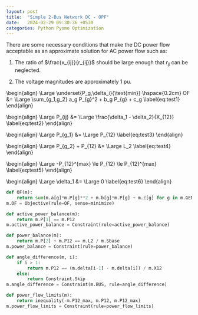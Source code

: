 ```yaml
---
layout: post
title:  "Simple 2-Bus Network DC - OPF"
date:   2024-02-29 09:30:36 +0530
categories: Python Pyomo Optimization
---
```


There are some necessary conditions that make the DC power flow acceptable as an approximate solution for AC power flow such as:

1. The ratio of $\frac{x_{ij}}{r_{ij}}$ should be large enough that $r_{ij}$ can be neglected.

2. The voltage magnitudes are approximately $1$ pu.


\begin{align}
	\Large \underset{P_g,\delta_i}{\text{min}} \hspace{0.2cm} OF &= \Large \sum_{g_1,g_2} a_g P_{g}^2 + b_g P_{g} + c_g \label{eq:test1}
\end{align}

\begin{align}
	\Large P_{ij} &= \Large \frac{\delta_1 - \delta_2}{X_{12}} \label{eq:test2}
\end{align}

\begin{align}
	\Large P_{g_1} &= \Large P_{12} \label{eq:test3}
\end{align}

\begin{align}
	\Large P_{g_2} + P_{12} &= \Large L_2 \label{eq:test4}
\end{align}

\begin{align}
	\Large -P_{12}^{max} \le P_{12} \le P_{12}^{max} \label{eq:test5}
\end{align}

\begin{align}
	\Large \delta_1 &= \Large 0 \label{eq:test6}
\end{align}



```python
def OF(m):
    return sum(m.a[g]*m.P[g]**2 + m.b[g]*m.P[g] + m.c[g] for g in m.GEN)
m.OF = Objective(rule=OF, sense=minimize)

def active_power_balance(m):
    return m.P[1] == m.P12
m.active_power_balance = Constraint(rule=active_power_balance)

def power_balance(m):
    return m.P[2] + m.P12 == m.L2 / m.Sbase
m.power_balance = Constraint(rule=power_balance)

def angle_difference(m, i):
    if i > 1:
        return m.P12 == (m.delta[i-1] - m.delta[i]) / m.X12
    else:
        return Constraint.Skip
m.angle_difference = Constraint(m.BUS, rule=angle_difference)

def power_flow_limits(m):
    return inequality(-m.P12_max, m.P12, m.P12_max)
m.power_flow_limits = Constraint(rule=power_flow_limits)
```
